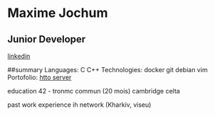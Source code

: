 
# Maxime Jochum
## Junior Developer
[linkedin](https://www.linkedin.com/in/maxime-jochum/)

##summary
Languages: C  C++
Technologies: docker  git  debian  vim
Portofolio: [htto server]([[docs/CONTRIBUTING.md](https://www.linkedin.com/in/maxime-jochum/](https://github.com/Moustachestache/webserv)))


education
42 - tronmc commun (20 mois)
cambridge celta

past work experience
ih network (Kharkiv, viseu)
